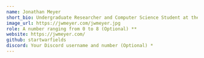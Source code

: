 ```yaml
---
name: Jonathan Meyer
short_bio: Undergraduate Researcher and Computer Science Student at the University of California, Riverside. I currently focus in Embedded Systems, Video Game Design,  and Web Development
image_url: https://jwmeyer.com/jwmeyer.jpg
role: A number ranging from 0 to 8 (Optional) **
website: https://jwmeyer.com/
github: startwarfields
discord: Your Discord username and number (Optional) *
---
```

